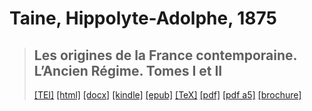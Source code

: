 # Taine, Hippolyte-Adolphe, 1875

> ## Les origines de la France contemporaine. L’Ancien Régime. Tomes I et II
>  <a title="Source XML/TEI" class="mime48 tei" href="https://hurlus.github.io/tei/taine1875_france.xml">[TEI]</a>  <a title="HTML une page" class="mime48 html" href="https://hurlus.github.io/taine1875_france/taine1875_france.html">[html]</a>  <a title="Bureautique (LibreOffice, MS.Word)" class="mime48 docx" href="https://hurlus.github.io/taine1875_france/taine1875_france.docx">[docx]</a>  <a title="Amazon.kindle" class="mime48 mobi" href="https://hurlus.github.io/taine1875_france/taine1875_france.mobi">[kindle]</a>  <a title="EPUB, pour liseuses et téléphones" class="mime48 epub" href="https://hurlus.github.io/taine1875_france/taine1875_france.epub">[epub]</a>  <a title="LaTeX" class="mime48 tex" href="https://hurlus.github.io/taine1875_france/taine1875_france.tex">[TeX]</a>  <a title="PDF à imprimer, A4 2 colonnes" class="mime48 pdf" href="https://hurlus.github.io/taine1875_france/taine1875_france.pdf">[pdf]</a>  <a title="PDF à lire, A5 une colonne" class="mime48 a5" href="https://hurlus.github.io/taine1875_france/taine1875_france_a5.pdf">[pdf a5]</a>  <a title="Brochure à agrafer, pdf imposé pour imprimante recto/verso" class="mime48 brochure" href="https://hurlus.github.io/taine1875_france/taine1875_france_brochure.pdf">[brochure]</a> 
